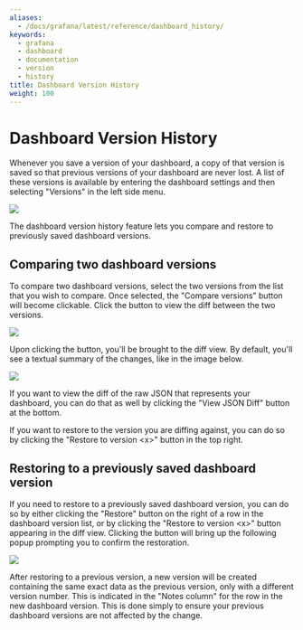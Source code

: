 ```yaml
---
aliases:
  - /docs/grafana/latest/reference/dashboard_history/
keywords:
  - grafana
  - dashboard
  - documentation
  - version
  - history
title: Dashboard Version History
weight: 100
---
```


# Dashboard Version History

Whenever you save a version of your dashboard, a copy of that version is saved so that previous versions of your dashboard are never lost. A list of these versions is available by entering the dashboard settings and then selecting "Versions" in the left side menu.

<img class="no-shadow" src="/static/img/docs/v50/dashboard_versions_list.png">

The dashboard version history feature lets you compare and restore to previously saved dashboard versions.

## Comparing two dashboard versions

To compare two dashboard versions, select the two versions from the list that you wish to compare. Once selected, the "Compare versions" button will become clickable. Click the button to view the diff between the two versions.

<img class="no-shadow" src="/static/img/docs/v50/dashboard_versions_select.png">

Upon clicking the button, you'll be brought to the diff view. By default, you'll see a textual summary of the changes, like in the image below.

<img class="no-shadow" src="/static/img/docs/v50/dashboard_versions_diff_basic.png">

If you want to view the diff of the raw JSON that represents your dashboard, you can do that as well by clicking the "View JSON Diff" button at the bottom.

If you want to restore to the version you are diffing against, you can do so by clicking the "Restore to version \<x\>" button in the top right.

## Restoring to a previously saved dashboard version

If you need to restore to a previously saved dashboard version, you can do so by either clicking the "Restore" button on the right of a row in the dashboard version list, or by clicking the "Restore to version \<x\>" button appearing in the diff view. Clicking the button will bring up the following popup prompting you to confirm the restoration.

<img class="no-shadow" src="/static/img/docs/v50/dashboard_versions_restore.png">

After restoring to a previous version, a new version will be created containing the same exact data as the previous version, only with a different version number. This is indicated in the "Notes column" for the row in the new dashboard version. This is done simply to ensure your previous dashboard versions are not affected by the change.
